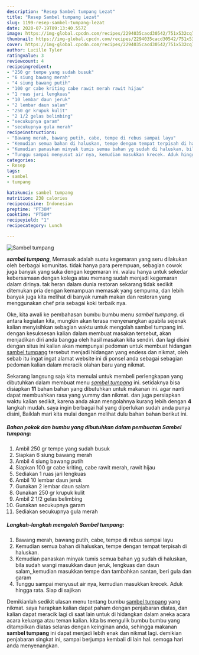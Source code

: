 ```yaml
---
description: "Resep Sambel tumpang Lezat"
title: "Resep Sambel tumpang Lezat"
slug: 1199-resep-sambel-tumpang-lezat
date: 2020-07-19T09:13:40.557Z
image: https://img-global.cpcdn.com/recipes/2294035cacd30542/751x532cq70/sambel-tumpang-foto-resep-utama.jpg
thumbnail: https://img-global.cpcdn.com/recipes/2294035cacd30542/751x532cq70/sambel-tumpang-foto-resep-utama.jpg
cover: https://img-global.cpcdn.com/recipes/2294035cacd30542/751x532cq70/sambel-tumpang-foto-resep-utama.jpg
author: Lucille Tyler
ratingvalue: 3
reviewcount: 4
recipeingredient:
- "250 gr tempe yang sudah busuk"
- "6 siung bawang merah"
- "4 siung bawang putih"
- "100 gr cabe kriting cabe rawit merah rawit hijau"
- "1 ruas jari lengkuas"
- "10 lembar daun jeruk"
- "2 lembar daun salam"
- "250 gr krupuk kulit"
- "2 1/2 gelas belimbing"
- "secukupnya garam"
- "secukupnya gula merah"
recipeinstructions:
- "Bawang merah, bawang putih, cabe, tempe di rebus sampai layu"
- "Kemudian semua bahan di haluskan, tempe dengan tempat terpisah di haluskan."
- "Kemudian panaskan minyak tumis semua bahan yg sudah di haluskan, bila sudah wangi masukkan daun jeruk, lengkuas dan daun salam,,kemudian masukkan tempe dan tambahkan santan, beri gula dan garam"
- "Tunggu sampai menyusut air nya, kemudian masukkan krecek. Aduk hingga rata. Siap di sajikan"
categories:
- Resep
tags:
- sambel
- tumpang

katakunci: sambel tumpang 
nutrition: 238 calories
recipecuisine: Indonesian
preptime: "PT30M"
cooktime: "PT50M"
recipeyield: "1"
recipecategory: Lunch

---
```



![Sambel tumpang](https://img-global.cpcdn.com/recipes/2294035cacd30542/751x532cq70/sambel-tumpang-foto-resep-utama.jpg)

<b><i>sambel tumpang</i></b>, Memasak adalah suatu kegemaran yang seru dilakukan oleh berbagai komunitas. tidak hanya para perempuan, sebagian cowok juga banyak yang suka dengan kegemaran ini. walau hanya untuk sekedar kebersamaan dengan kolega atau memang sudah menjadi kegemaran dalam dirinya. tak heran dalam dunia restoran sekarang tidak sedikit ditemukan pria dengan kemampuan memasak yang sempurna, dan lebih banyak juga kita melihat di banyak rumah makan dan restoran yang menggunakan chef pria sebagai koki terbaik nya.



Oke, kita awali ke pembahasan bumbu bumbu menu <i>sambel tumpang</i>. di antara kegiatan kita, mungkin akan terasa menyenangkan apabila sejenak kalian menyisihkan sebagian waktu untuk mengolah sambel tumpang ini. dengan kesuksesan kalian dalam membuat masakan tersebut, akan menjadikan diri anda bangga oleh hasil masakan kita sendiri. dan lagi disini dengan situs ini kalian akan mempunyai pedoman untuk membuat hidangan <u>sambel tumpang</u> tersebut menjadi hidangan yang endess dan nikmat, oleh sebab itu ingat ingat alamat website ini di ponsel anda sebagai sebagian pedoman kalian dalam meracik olahan baru yang nikmat.


Sekarang langsung saja kita memulai untuk membeli perlengkapan yang dibutuhkan dalam membuat menu <u><i>sambel tumpang</i></u> ini. setidaknya bisa disiapkan <b>11</b> bahan bahan yang dibutuhkan untuk makanan ini. agar nanti dapat membuahkan rasa yang yummy dan nikmat. dan juga persiapkan waktu kalian sedikit, karena anda akan mengolahnya kurang lebih dengan <b>4</b> langkah mudah. saya ingin berbagai hal yang diperlukan sudah anda punya disini, Baiklah mari kita mulai dengan melihat dulu bahan bahan berikut ini.

<!--inarticleads1-->

##### Bahan pokok dan bumbu yang dibutuhkan dalam pembuatan Sambel tumpang:

1. Ambil 250 gr tempe yang sudah busuk
1. Siapkan 6 siung bawang merah
1. Ambil 4 siung bawang putih
1. Siapkan 100 gr cabe kriting, cabe rawit merah, rawit hijau
1. Sediakan 1 ruas jari lengkuas
1. Ambil 10 lembar daun jeruk
1. Gunakan 2 lembar daun salam
1. Gunakan 250 gr krupuk kulit
1. Ambil 2 1/2 gelas belimbing
1. Gunakan secukupnya garam
1. Sediakan secukupnya gula merah




<!--inarticleads2-->

##### Langkah-langkah mengolah Sambel tumpang:

1. Bawang merah, bawang putih, cabe, tempe di rebus sampai layu
1. Kemudian semua bahan di haluskan, tempe dengan tempat terpisah di haluskan.
1. Kemudian panaskan minyak tumis semua bahan yg sudah di haluskan, bila sudah wangi masukkan daun jeruk, lengkuas dan daun salam,,kemudian masukkan tempe dan tambahkan santan, beri gula dan garam
1. Tunggu sampai menyusut air nya, kemudian masukkan krecek. Aduk hingga rata. Siap di sajikan




Demikianlah sedikit ulasan menu tentang bumbu <u>sambel tumpang</u> yang nikmat. saya harapkan kalian dapat paham dengan penjabaran diatas, dan kalian dapat meracik lagi di saat lain untuk di hidangkan dalam aneka acara acara keluarga atau teman kalian. kita bs mengulik bumbu bumbu yang ditampilkan diatas selaras dengan keinginan anda, sehingga makanan <b>sambel tumpang</b> ini dapat menjadi lebih enak dan nikmat lagi. demikian penjabaran singkat ini, sampai berjumpa kembali di lain hal. semoga hari anda menyenangkan.
